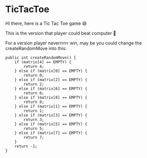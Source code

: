 # TicTacToe
Hi there, here is a Tic Tac Toe game :smile:

This is the version that player could beat computer :angel:

For a version player neverrrrrr win, may be you could change the createRandomMove into this:

    public int createRandomMove() {
        if (matrix[4] == EMPTY) {
            return 4;
        } else if (matrix[0] == EMPTY) {
            return 0;
        } else if (matrix[2] == EMPTY) {
            return 2;
        } else if (matrix[6] == EMPTY) {
            return 6;
        } else if (matrix[8] == EMPTY) {
            return 8;
        } else if (matrix[1] == EMPTY) {
            return 1;
        } else if (matrix[3] == EMPTY) {
            return 3;
        } else if (matrix[5] == EMPTY) {
            return 5;
        } else if (matrix[7] == EMPTY) {
            return 7;
        }
        return -1;
    }
